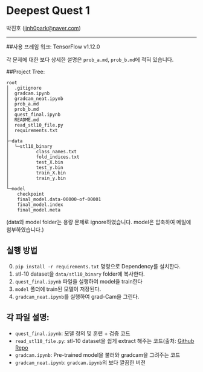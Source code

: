 # Deepest Quest  1

박진호 (jinh0park@naver.com)

---

##사용 프레임 워크:
TensorFlow v1.12.0

각 문제에 대한 보다 상세한 설명은 `prob_a.md`, `prob_b.md`에 적혀 있습니다.

##Project Tree:

    root
    │  .gitignore
    │  gradcam.ipynb
    │  gradcam_neat.ipynb
    │  prob_a.md
    │  prob_b.md
    │  quest_final.ipynb
    │  README.md
    │  read_stl10_file.py
    │  requirements.txt
    │
    ├─data
    │  └─stl10_binary
    │          class_names.txt
    │          fold_indices.txt
    │          test_X.bin
    │          test_y.bin
    │          train_X.bin
    │          train_y.bin
    │
    └─model
        checkpoint
        final_model.data-00000-of-00001
        final_model.index
        final_model.meta

(data와 model folder는 용량 문제로 ignore하였습니다. model은 압축하여 메일에 첨부하였습니다.)

## 실행 방법

0. `pip install -r requirements.txt` 명령으로 Dependency를 설치한다.
1. stl-10 dataset을 `data/stl10_binary` folder에 복사한다.
2. `quest_final.ipynb` 파일을 실행하여 model을 train한다
3. `model` 폴더에 train된 모델이 저장된다.
4. `gradcam_neat.ipynb`를 실행하여 grad-Cam을 그린다.

## 각 파일 설명:

- `quest_final.ipynb`: 모델 정의 및 훈련 + 검증 코드
- `read_stl10_file.py`: stl-10 dataset을 쉽게 extract 해주는 코드(출처: [Github Repo](https://github.com/mttk/STL10/blob/master/stl10_input.py)
- `gradcam.ipynb`: Pre-trained model을 불러와 gradcam을 그려주는 코드
- `gradcam_neat.ipynb`: `gradcam.ipynb`의 보다 깔끔한 버전
